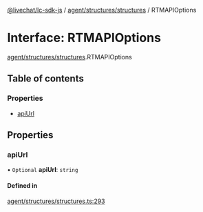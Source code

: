 [@livechat/lc-sdk-js](../README.md) / [agent/structures/structures](../modules/agent_structures_structures.md) / RTMAPIOptions

# Interface: RTMAPIOptions

[agent/structures/structures](../modules/agent_structures_structures.md).RTMAPIOptions

## Table of contents

### Properties

- [apiUrl](agent_structures_structures.RTMAPIOptions.md#apiurl)

## Properties

### apiUrl

• `Optional` **apiUrl**: `string`

#### Defined in

[agent/structures/structures.ts:293](https://github.com/livechat/lc-sdk-js/blob/d267eeb/src/agent/structures/structures.ts#L293)
